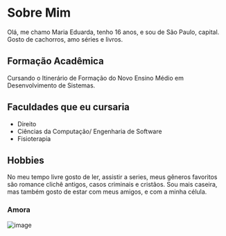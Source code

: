 # Sobre Mim

Olá, me chamo Maria Eduarda, tenho 16 anos, e sou de São Paulo, capital. Gosto de cachorros, amo séries e livros.

## Formação Acadêmica

Cursando o Itinerário de Formação do Novo Ensino Médio em Desenvolvimento de Sistemas.

## Faculdades que eu cursaria
* Direito
* Ciências da Computação/ Engenharia de Software
* Fisioterapia

## Hobbies
No meu tempo livre gosto de ler, assistir a series, meus gêneros favoritos são romance clichê antigos, casos criminais e cristãos. Sou mais caseira, mas também gosto de estar com meus amigos, e com a minha célula.

### Amora
![image](https://github.com/user-attachments/assets/021476ab-59d8-486f-a01c-d825673ca396)



